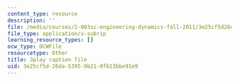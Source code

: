 ```yaml
---
content_type: resource
description: ''
file: /media/courses/2-003sc-engineering-dynamics-fall-2011/3e25cf5d26da53959b210fb13bbe91e9_ZNVvYg1FOPk.vtt
file_type: application/x-subrip
learning_resource_types: []
ocw_type: OCWFile
resourcetype: Other
title: 3play caption file
uid: 3e25cf5d-26da-5395-9b21-0fb13bbe91e9
---
```

